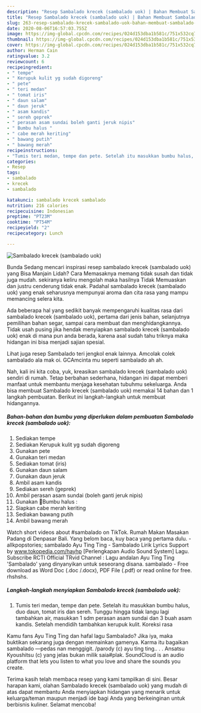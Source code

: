 ```yaml
---
description: "Resep Sambalado krecek (sambalado uok) | Bahan Membuat Sambalado krecek (sambalado uok) Yang Enak Dan Mudah"
title: "Resep Sambalado krecek (sambalado uok) | Bahan Membuat Sambalado krecek (sambalado uok) Yang Enak Dan Mudah"
slug: 263-resep-sambalado-krecek-sambalado-uok-bahan-membuat-sambalado-krecek-sambalado-uok-yang-enak-dan-mudah
date: 2020-08-06T16:57:03.755Z
image: https://img-global.cpcdn.com/recipes/024d153dba1b581c/751x532cq70/sambalado-krecek-sambalado-uok-foto-resep-utama.jpg
thumbnail: https://img-global.cpcdn.com/recipes/024d153dba1b581c/751x532cq70/sambalado-krecek-sambalado-uok-foto-resep-utama.jpg
cover: https://img-global.cpcdn.com/recipes/024d153dba1b581c/751x532cq70/sambalado-krecek-sambalado-uok-foto-resep-utama.jpg
author: Herman Cain
ratingvalue: 3.2
reviewcount: 6
recipeingredient:
- " tempe"
- " Kerupuk kulit yg sudah digoreng"
- " pete"
- " teri medan"
- " tomat iris"
- " daun salam"
- " daun jeruk"
- " asam kandis"
- " sereh geprek"
- " perasan asam sundai boleh ganti jeruk nipis"
- " Bumbu halus "
- " cabe merah keriting"
- " bawang putih"
- " bawang merah"
recipeinstructions:
- "Tumis teri medan, tempe dan pete. Setelah itu masukkan bumbu halus, duo daun, tomat iris dan sereh. Tunggu hingga tidak langu lagi tambahkan air, masukkan 1 sdm perasan asam sundai dan 3 buah asam kandis. Setelah mendidih tambahkan kerupuk kulit. Koreksi rasa"
categories:
- Resep
tags:
- sambalado
- krecek
- sambalado

katakunci: sambalado krecek sambalado 
nutrition: 216 calories
recipecuisine: Indonesian
preptime: "PT23M"
cooktime: "PT54M"
recipeyield: "2"
recipecategory: Lunch

---
```



![Sambalado krecek (sambalado uok)](https://img-global.cpcdn.com/recipes/024d153dba1b581c/751x532cq70/sambalado-krecek-sambalado-uok-foto-resep-utama.jpg)

Bunda Sedang mencari inspirasi resep sambalado krecek (sambalado uok) yang Bisa Manjain Lidah? Cara Memasaknya memang tidak susah dan tidak juga mudah. sekiranya keliru mengolah maka hasilnya Tidak Memuaskan dan justru cenderung tidak enak. Padahal sambalado krecek (sambalado uok) yang enak seharusnya mempunyai aroma dan cita rasa yang mampu memancing selera kita.

Ada beberapa hal yang sedikit banyak mempengaruhi kualitas rasa dari sambalado krecek (sambalado uok), pertama dari jenis bahan, selanjutnya pemilihan bahan segar, sampai cara membuat dan menghidangkannya. Tidak usah pusing jika hendak menyiapkan sambalado krecek (sambalado uok) enak di mana pun anda berada, karena asal sudah tahu triknya maka hidangan ini bisa menjadi sajian spesial.

Lihat juga resep Sambalado teri jengkol enak lainnya. Amcolak colek sambalado ala mak oi. GCAmcinta mu seperti sambalado ah ah.


Nah, kali ini kita coba, yuk, kreasikan sambalado krecek (sambalado uok) sendiri di rumah. Tetap berbahan sederhana, hidangan ini dapat memberi manfaat untuk membantu menjaga kesehatan tubuhmu sekeluarga. Anda bisa membuat Sambalado krecek (sambalado uok) memakai 14 bahan dan 1 langkah pembuatan. Berikut ini langkah-langkah untuk membuat hidangannya.

<!--inarticleads1-->

##### Bahan-bahan dan bumbu yang diperlukan dalam pembuatan Sambalado krecek (sambalado uok):

1. Sediakan  tempe
1. Sediakan  Kerupuk kulit yg sudah digoreng
1. Gunakan  pete
1. Gunakan  teri medan
1. Sediakan  tomat (iris)
1. Gunakan  daun salam
1. Gunakan  daun jeruk
1. Ambil  asam kandis
1. Sediakan  sereh (geprek)
1. Ambil  perasan asam sundai (boleh ganti jeruk nipis)
1. Gunakan  🌻Bumbu halus :
1. Siapkan  cabe merah keriting
1. Sediakan  bawang putih
1. Ambil  bawang merah


Watch short videos about #sambalado on TikTok. Rumah Makan Masakan Padang di Denpasar Bali. Yang belom baca, kuy baca yang pertama dulu. -allkpopstories; sambalado Ayu Ting Ting - Sambalado Lirik Lyrics Support by www.tokopedia.com/hayhp [Perlengkapan Audio Sound System] Lagu. Subscribe RCTI Official TRvid Channel : Lagu andalan Ayu Ting Ting &#39;Sambalado&#39; yang dinyanyikan untuk seseorang disana. sambalado - Free download as Word Doc (.doc /.docx), PDF File (.pdf) or read online for free. rhshshs. 

<!--inarticleads2-->

##### Langkah-langkah menyiapkan Sambalado krecek (sambalado uok):

1. Tumis teri medan, tempe dan pete. Setelah itu masukkan bumbu halus, duo daun, tomat iris dan sereh. Tunggu hingga tidak langu lagi tambahkan air, masukkan 1 sdm perasan asam sundai dan 3 buah asam kandis. Setelah mendidih tambahkan kerupuk kulit. Koreksi rasa


Kamu fans Ayu Ting Ting dan hafal lagu Sambalado? Jika iya, maka buktikan sekarang juga dengan memainkan gamenya. Karma itu bagaikan sambalado ―pedas nan menggigit. /parody (c) ayu ting ting.. . . Ansatsu Kyoushitsu (c) yang jelas bukan milik saia#plak. SoundCloud is an audio platform that lets you listen to what you love and share the sounds you create. 

Terima kasih telah membaca resep yang kami tampilkan di sini. Besar harapan kami, olahan Sambalado krecek (sambalado uok) yang mudah di atas dapat membantu Anda menyiapkan hidangan yang menarik untuk keluarga/teman maupun menjadi ide bagi Anda yang berkeinginan untuk berbisnis kuliner. Selamat mencoba!
